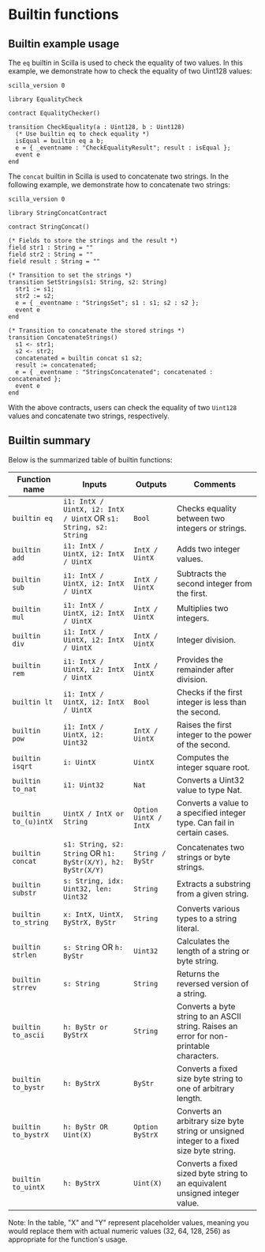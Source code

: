 # Builtin functions

## Builtin example usage

The `eq` builtin in Scilla is used to check the equality of two values. In this
example, we demonstrate how to check the equality of two Uint128 values:

```scilla
scilla_version 0

library EqualityCheck

contract EqualityChecker()

transition CheckEquality(a : Uint128, b : Uint128)
  (* Use builtin eq to check equality *)
  isEqual = builtin eq a b;
  e = { _eventname : "CheckEqualityResult"; result : isEqual };
  event e
end
```

The `concat` builtin in Scilla is used to concatenate two strings. In the
following example, we demonstrate how to concatenate two strings:

```scilla
scilla_version 0

library StringConcatContract

contract StringConcat()

(* Fields to store the strings and the result *)
field str1 : String = ""
field str2 : String = ""
field result : String = ""

(* Transition to set the strings *)
transition SetStrings(s1: String, s2: String)
  str1 := s1;
  str2 := s2;
  e = { _eventname : "StringsSet"; s1 : s1; s2 : s2 };
  event e
end

(* Transition to concatenate the stored strings *)
transition ConcatenateStrings()
  s1 <- str1;
  s2 <- str2;
  concatenated = builtin concat s1 s2;
  result := concatenated;
  e = { _eventname : "StringsConcatenated"; concatenated : concatenated };
  event e
end
```

With the above contracts, users can check the equality of two `Uint128` values
and concatenate two strings, respectively.

## Builtin summary

Below is the summarized table of builtin functions:

| Function name        | Inputs                                                           | Outputs               | Comments                                                                                 |
| -------------------- | ---------------------------------------------------------------- | --------------------- | ---------------------------------------------------------------------------------------- |
| `builtin eq`         | `i1: IntX / UintX, i2: IntX / UintX` OR `s1: String, s2: String` | `Bool`                | Checks equality between two integers or strings.                                         |
| `builtin add`        | `i1: IntX / UintX, i2: IntX / UintX`                             | `IntX / UintX`        | Adds two integer values.                                                                 |
| `builtin sub`        | `i1: IntX / UintX, i2: IntX / UintX`                             | `IntX / UintX`        | Subtracts the second integer from the first.                                             |
| `builtin mul`        | `i1: IntX / UintX, i2: IntX / UintX`                             | `IntX / UintX`        | Multiplies two integers.                                                                 |
| `builtin div`        | `i1: IntX / UintX, i2: IntX / UintX`                             | `IntX / UintX`        | Integer division.                                                                        |
| `builtin rem`        | `i1: IntX / UintX, i2: IntX / UintX`                             | `IntX / UintX`        | Provides the remainder after division.                                                   |
| `builtin lt`         | `i1: IntX / UintX, i2: IntX / UintX`                             | `Bool`                | Checks if the first integer is less than the second.                                     |
| `builtin pow`        | `i1: IntX / UintX, i2: Uint32`                                   | `IntX / UintX`        | Raises the first integer to the power of the second.                                     |
| `builtin isqrt`      | `i: UintX`                                                       | `UintX`               | Computes the integer square root.                                                        |
| `builtin to_nat`     | `i1: Uint32`                                                     | `Nat`                 | Converts a Uint32 value to type Nat.                                                     |
| `builtin to_(u)intX` | `UintX / IntX or String`                                         | `Option UintX / IntX` | Converts a value to a specified integer type. Can fail in certain cases.                 |
| `builtin concat`     | `s1: String, s2: String` OR `h1: ByStr(X/Y), h2: ByStr(X/Y)`     | `String / ByStr`      | Concatenates two strings or byte strings.                                                |
| `builtin substr`     | `s: String, idx: Uint32, len: Uint32`                            | `String`              | Extracts a substring from a given string.                                                |
| `builtin to_string`  | `x: IntX, UintX, ByStrX, ByStr`                                  | `String`              | Converts various types to a string literal.                                              |
| `builtin strlen`     | `s: String` OR `h: ByStr`                                        | `Uint32`              | Calculates the length of a string or byte string.                                        |
| `builtin strrev`     | `s: String`                                                      | `String`              | Returns the reversed version of a string.                                                |
| `builtin to_ascii`   | `h: ByStr or ByStrX`                                             | `String`              | Converts a byte string to an ASCII string. Raises an error for non-printable characters. |
| `builtin to_bystr`   | `h: ByStrX`                                                      | `ByStr`               | Converts a fixed size byte string to one of arbitrary length.                            |
| `builtin to_bystrX`  | `h: ByStr OR Uint(X)`                                            | `Option ByStrX`       | Converts an arbitrary size byte string or unsigned integer to a fixed size byte string.  |
| `builtin to_uintX`   | `h: ByStrX`                                                      | `Uint(X)`             | Converts a fixed sized byte string to an equivalent unsigned integer value.              |

Note: In the table, "X" and "Y" represent placeholder values, meaning you would
replace them with actual numeric values (32, 64, 128, 256) as appropriate for
the function's usage.
